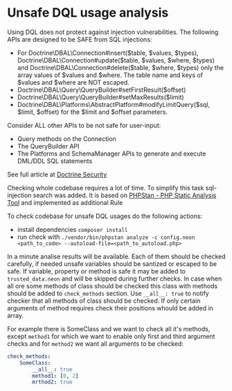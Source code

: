# Unsafe DQL usage analysis

Using DQL does not protect against injection vulnerabilities. The following APIs are designed to be SAFE from SQL injections:
 - For Doctrine\DBAL\Connection#insert($table, $values, $types), Doctrine\DBAL\Connection#update($table, $values, $where, $types) and Doctrine\DBAL\Connection#delete($table, $where, $types) only the array values of $values and $where. The table name and keys of $values and $where are NOT escaped.
 - Doctrine\DBAL\Query\QueryBuilder#setFirstResult($offset)
 - Doctrine\DBAL\Query\QueryBuilder#setMaxResults($limit)
 - Doctrine\DBAL\Platforms\AbstractPlatform#modifyLimitQuery($sql, $limit, $offset) for the $limit and $offset parameters.

Consider ALL other APIs to be not safe for user-input:

 - Query methods on the Connection
 - The QueryBuilder API
 - The Platforms and SchemaManager APIs to generate and execute DML/DDL SQL statements
 
 See full article at [Doctrine Security](http://docs.doctrine-project.org/projects/doctrine-dbal/en/latest/reference/security.html)

Checking whole codebase requires a lot of time. To simplify this task sql-injection search was added. It is based on [PHPStan - PHP Static Analysis Tool](https://github.com/phpstan/phpstan)
and implemented as additional Rule

To check codebase for unsafe DQL usages do the following actions:
 - install dependencies `composer install`
 - run check with `./vendor/bin/phpstan analyze -c config.neon <path_to_code> --autoload-file=<path_to_autoload.php>`

In a minute analise results will be available. Each of them should be checked carefully, if needed unsafe variables should be santized or escaped to be safe.
If variable, property or method is safe it may be added to `trusted_data.neon` and will be skipped during further checks.
In case when all ore some methods of class should be checked this class with methods should be added to `check_methods` section.
Use `__all__: true` to notify checker that all methods of class should be checked. If only certain arguments of method requires check their positions whould be added
in array.

For example there is SomeClass and we want to check all it's methods, except `method1` for which we want to enable 
only first and third argument checks and for `method2` we want all arguments to be checked:
```yml
check_methods:
    SomeClass:
        __all__: true
        method1: [0, 2]
        mrthod2: true
```
